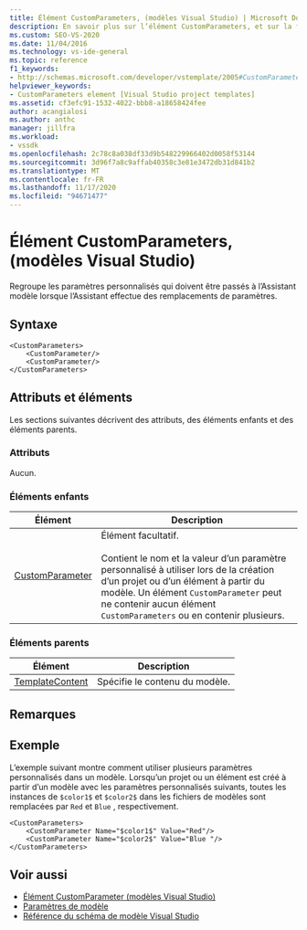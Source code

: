 ```yaml
---
title: Élément CustomParameters, (modèles Visual Studio) | Microsoft Docs
description: En savoir plus sur l’élément CustomParameters, et sur la façon dont il regroupe les paramètres personnalisés qui doivent être passés à l’Assistant modèle lorsque l’Assistant effectue des remplacements de paramètres.
ms.custom: SEO-VS-2020
ms.date: 11/04/2016
ms.technology: vs-ide-general
ms.topic: reference
f1_keywords:
- http://schemas.microsoft.com/developer/vstemplate/2005#CustomParameters
helpviewer_keywords:
- CustomParameters element [Visual Studio project templates]
ms.assetid: cf3efc91-1532-4022-bbb8-a18658424fee
author: acangialosi
ms.author: anthc
manager: jillfra
ms.workload:
- vssdk
ms.openlocfilehash: 2c78c8a038df33d9b548229966402d0058f53144
ms.sourcegitcommit: 3d96f7a8c9affab40358c3e81e3472db31d841b2
ms.translationtype: MT
ms.contentlocale: fr-FR
ms.lasthandoff: 11/17/2020
ms.locfileid: "94671477"
---
```

# <a name="customparameters-element-visual-studio-templates"></a>Élément CustomParameters, (modèles Visual Studio)
Regroupe les paramètres personnalisés qui doivent être passés à l’Assistant modèle lorsque l’Assistant effectue des remplacements de paramètres.

## <a name="syntax"></a>Syntaxe

```
<CustomParameters>
    <CustomParameter/>
    <CustomParameter/>
</CustomParameters>
```

## <a name="attributes-and-elements"></a>Attributs et éléments
 Les sections suivantes décrivent des attributs, des éléments enfants et des éléments parents.

### <a name="attributes"></a>Attributs
 Aucun.

### <a name="child-elements"></a>Éléments enfants

|Élément|Description|
|-------------|-----------------|
|[CustomParameter](../extensibility/customparameter-element-visual-studio-templates.md)|Élément facultatif.<br /><br /> Contient le nom et la valeur d’un paramètre personnalisé à utiliser lors de la création d’un projet ou d’un élément à partir du modèle. Un élément `CustomParameter` peut ne contenir aucun élément `CustomParameters` ou en contenir plusieurs.|

### <a name="parent-elements"></a>Éléments parents

|Élément|Description|
|-------------|-----------------|
|[TemplateContent](../extensibility/templatecontent-element-visual-studio-templates.md)|Spécifie le contenu du modèle.|

## <a name="remarks"></a>Remarques

## <a name="example"></a>Exemple
 L’exemple suivant montre comment utiliser plusieurs paramètres personnalisés dans un modèle. Lorsqu’un projet ou un élément est créé à partir d’un modèle avec les paramètres personnalisés suivants, toutes les instances de `$color1$` et `$color2$` dans les fichiers de modèles sont remplacées par `Red` et `Blue` , respectivement.

```
<CustomParameters>
    <CustomParameter Name="$color1$" Value="Red"/>
    <CustomParameter Name="$color2$" Value="Blue "/>
</CustomParameters>
```

## <a name="see-also"></a>Voir aussi
- [Élément CustomParameter (modèles Visual Studio)](../extensibility/customparameter-element-visual-studio-templates.md)
- [Paramètres de modèle](../ide/template-parameters.md)
- [Référence du schéma de modèle Visual Studio](../extensibility/visual-studio-template-schema-reference.md)
